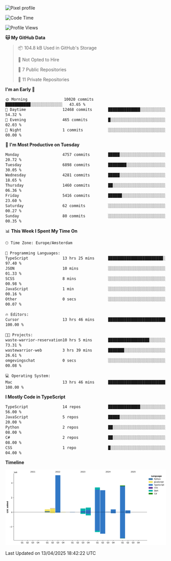 ![Pixel profile](https://pixel-profile.vercel.app/api/github-stats?username=Atchferox&screen_effect=true&theme=rainbow
)


<!--START_SECTION:waka-->
![Code Time](http://img.shields.io/badge/Code%20Time-658%20hrs%2030%20mins-blue)

![Profile Views](http://img.shields.io/badge/Profile%20Views-0-blue)

**🐱 My GitHub Data** 

> 📦 104.8 kB Used in GitHub's Storage 
 > 
> 🚫 Not Opted to Hire
 > 
> 📜 7 Public Repositories 
 > 
> 🔑 11 Private Repositories 
 > 
**I'm an Early 🐤** 

```text
🌞 Morning                10020 commits       ███████████░░░░░░░░░░░░░░   43.65 % 
🌆 Daytime                12468 commits       ██████████████░░░░░░░░░░░   54.32 % 
🌃 Evening                465 commits         █░░░░░░░░░░░░░░░░░░░░░░░░   02.03 % 
🌙 Night                  1 commits           ░░░░░░░░░░░░░░░░░░░░░░░░░   00.00 % 
```
📅 **I'm Most Productive on Tuesday** 

```text
Monday                   4757 commits        █████░░░░░░░░░░░░░░░░░░░░   20.72 % 
Tuesday                  6898 commits        ████████░░░░░░░░░░░░░░░░░   30.05 % 
Wednesday                4281 commits        █████░░░░░░░░░░░░░░░░░░░░   18.65 % 
Thursday                 1460 commits        ██░░░░░░░░░░░░░░░░░░░░░░░   06.36 % 
Friday                   5416 commits        ██████░░░░░░░░░░░░░░░░░░░   23.60 % 
Saturday                 62 commits          ░░░░░░░░░░░░░░░░░░░░░░░░░   00.27 % 
Sunday                   80 commits          ░░░░░░░░░░░░░░░░░░░░░░░░░   00.35 % 
```


📊 **This Week I Spent My Time On** 

```text
🕑︎ Time Zone: Europe/Amsterdam

💬 Programming Languages: 
TypeScript               13 hrs 25 mins      ████████████████████████░   97.40 % 
JSON                     10 mins             ░░░░░░░░░░░░░░░░░░░░░░░░░   01.33 % 
SCSS                     8 mins              ░░░░░░░░░░░░░░░░░░░░░░░░░   00.98 % 
JavaScript               1 min               ░░░░░░░░░░░░░░░░░░░░░░░░░   00.16 % 
Other                    0 secs              ░░░░░░░░░░░░░░░░░░░░░░░░░   00.07 % 

🔥 Editors: 
Cursor                   13 hrs 46 mins      █████████████████████████   100.00 % 

🐱‍💻 Projects: 
waste-warrior-reservation10 hrs 5 mins       ██████████████████░░░░░░░   73.31 % 
wastewarrior-web         3 hrs 39 mins       ███████░░░░░░░░░░░░░░░░░░   26.61 % 
omgevingschat            0 secs              ░░░░░░░░░░░░░░░░░░░░░░░░░   00.08 % 

💻 Operating System: 
Mac                      13 hrs 46 mins      █████████████████████████   100.00 % 
```

**I Mostly Code in TypeScript** 

```text
TypeScript               14 repos            ██████████████░░░░░░░░░░░   56.00 % 
JavaScript               5 repos             █████░░░░░░░░░░░░░░░░░░░░   20.00 % 
Python                   2 repos             ██░░░░░░░░░░░░░░░░░░░░░░░   08.00 % 
C#                       2 repos             ██░░░░░░░░░░░░░░░░░░░░░░░   08.00 % 
CSS                      1 repo              █░░░░░░░░░░░░░░░░░░░░░░░░   04.00 % 
```



**Timeline**

![Lines of Code chart](https://raw.githubusercontent.com/Atchferox/Atchferox/main/assets/bar_graph.png)


 Last Updated on 13/04/2025 18:42:22 UTC
<!--END_SECTION:waka-->
